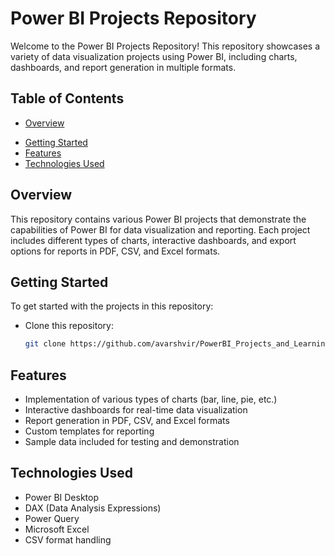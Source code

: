 # Power BI Projects Repository

Welcome to the Power BI Projects Repository! This repository showcases a variety of data visualization projects using Power BI, including charts, dashboards, and report generation in multiple formats.

## Table of Contents

- [Overview](#overview)
<!--- [Projects](#projects)--->
- [Getting Started](#getting-started)
- [Features](#features)
- [Technologies Used](#technologies-used)
<!--- [Contributing](#contributing)
- [License](#license)-->

## Overview

This repository contains various Power BI projects that demonstrate the capabilities of Power BI for data visualization and reporting. Each project includes different types of charts, interactive dashboards, and export options for reports in PDF, CSV, and Excel formats.

<!--
## Projects

1. **Sales Dashboard**
   - Visualizes sales data with various charts and metrics.
   - Features interactive filters for date ranges and product categories.

2. **Customer Analysis**
   - Analyzes customer demographics and behaviors.
   - Utilizes pie charts, bar charts, and heat maps.

3. **Financial Report**
   - Generates a comprehensive financial report.
   - Export options include PDF, Excel, and CSV formats.

4. **Project Management Dashboard**
   - Tracks project timelines, budgets, and resource allocation.
   - Interactive Gantt charts and progress trackers.

5. **Employee Performance Dashboard**
   - Visualizes employee performance metrics.
   - Includes KPIs and detailed charts for HR analysis.
   --->

## Getting Started

To get started with the projects in this repository:

- Clone this repository:
   ```bash
   git clone https://github.com/avarshvir/PowerBI_Projects_and_Learning.git


## Features

- Implementation of various types of charts (bar, line, pie, etc.)
- Interactive dashboards for real-time data visualization
- Report generation in PDF, CSV, and Excel formats
- Custom templates for reporting
- Sample data included for testing and demonstration

## Technologies Used

- Power BI Desktop
- DAX (Data Analysis Expressions)
- Power Query
- Microsoft Excel
- CSV format handling

